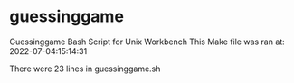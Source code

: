 # guessinggame

Guessinggame Bash Script for Unix Workbench 
This Make file was ran at: 2022-07-04:15:14:31

There were 23 lines in guessinggame.sh
